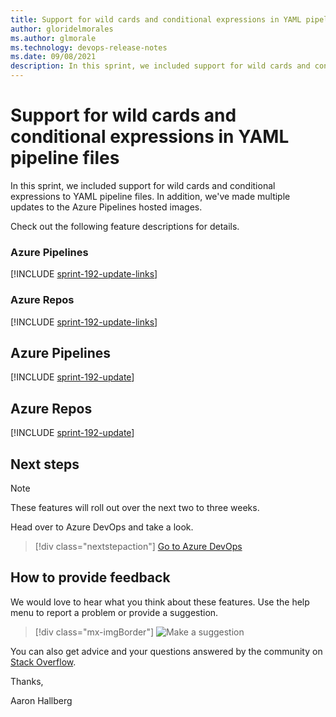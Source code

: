 ```yaml
---
title: Support for wild cards and conditional expressions in YAML pipeline files
author: gloridelmorales
ms.author: glmorale
ms.technology: devops-release-notes
ms.date: 09/08/2021
description: In this sprint, we included support for wild cards and conditional expressions to YAML pipeline files. 
---
```


# Support for wild cards and conditional expressions in YAML pipeline files

In this sprint, we included support for wild cards and conditional expressions to YAML pipeline files. In addition, we've made multiple updates to the Azure Pipelines hosted images. 

Check out the following feature descriptions for details.

### Azure Pipelines

[!INCLUDE [sprint-192-update-links](includes/pipelines/sprint-192-update-links.md)]

### Azure Repos

[!INCLUDE [sprint-192-update-links](includes/repos/sprint-192-update-links.md)]

## Azure Pipelines

[!INCLUDE [sprint-192-update](includes/pipelines/sprint-192-update.md)]

## Azure Repos

[!INCLUDE [sprint-192-update](includes/repos/sprint-192-update.md)]

## Next steps

> [!NOTE]
> These features will roll out over the next two to three weeks.

Head over to Azure DevOps and take a look.

> [!div class="nextstepaction"] 
> [Go to Azure DevOps](https://go.microsoft.com/fwlink/?LinkId=307137&campaign=o~msft~docs~product-vsts~release-notes)

## How to provide feedback

We would love to hear what you think about these features. Use the help menu to report a problem or provide a suggestion.

> [!div class="mx-imgBorder"] 
> ![Make a suggestion](../media/make-a-suggestion.png)

You can also get advice and your questions answered by the community on [Stack Overflow](https://stackoverflow.com/questions/tagged/azure-devops).

Thanks,

Aaron Hallberg